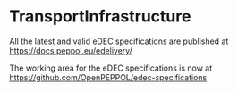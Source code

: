 # TransportInfrastructure 

All the latest and valid eDEC specifications are published at https://docs.peppol.eu/edelivery/

The working area for the eDEC specifications is now at https://github.com/OpenPEPPOL/edec-specifications
